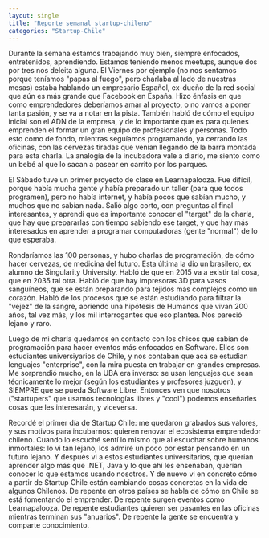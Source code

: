 ```yaml
---
layout: single
title: "Reporte semanal startup-chileno"
categories: "Startup-Chile"
---
```


Durante la semana estamos trabajando muy bien, siempre enfocados,
entretenidos, aprendiendo. Estamos teniendo menos meetups, aunque dos por tres
nos deleita alguna. El Viernes por ejemplo (no nos sentamos porque teníamos
"papas al fuego", pero charlaba al lado de nuestras mesas) estaba hablando un
empresario Español, ex-dueño de la red social que aún es más grande que
Facebook en España. Hizo énfasis en que como emprendedores deberíamos amar al
proyecto, o no vamos a poner tanta pasión, y se va a notar en la pista.
También habló de cómo el equipo inicial son el ADN de la empresa, y de lo
importante que es para quienes emprenden el formar un gran equipo de
profesionales y personas. Todo esto como de fondo, mientras seguíamos
programando, ya cerrando las oficinas, con las cervezas tiradas que venían
llegando de la barra montada para esta charla. La analogía de la incubadora
vale a diario, me siento como un bebé al que lo sacan a pasear en carrito por
los parques.

El Sábado tuve un primer proyecto de clase en Learnapalooza. Fue difícil,
porque había mucha gente y había preparado un taller (para que todos
programen), pero no había internet, y había pocos que sabían mucho, y muchos
que no sabían nada. Salió algo corto, con preguntas al final interesantes, y
aprendí que es importante conocer el "target" de la charla, que hay que
prepararlas con tiempo sabiendo ese target, y que hay más interesados en
aprender a programar computadoras (gente "normal") de lo que esperaba.

Rondaríamos las 100 personas, y hubo charlas de programación, de cómo hacer
cervezas, de medicina del futuro. Esta última la dio un brasilero, ex alumno
de Singularity University. Habló de que en 2015 va a existir tal cosa, que en
2035 tal otra. Habló de que hay impresoras 3D para vasos sanguíneos, que se
están preparando para tejidos más complejos como un corazón. Habló de los
procesos que se están estudiando para filtrar la "vejez" de la sangre,
abriendo una hipótesis de Humanos que vivan 200 años, tal vez más, y los mil
interrogantes que eso plantea. Nos pareció lejano y raro.

Luego de mi charla quedamos en contacto con los chicos que sabían de
programación para hacer eventos más enfocados en Software. Ellos son
estudiantes universiyarios de Chile, y nos contaban que acá se estudian
lenguajes "enterprise", con la mira puesta en trabajar en grandes empresas. Me
sorprendió mucho, en la UBA era inverso: se usan lenguajes que sean
técnicamente lo mejor (según los estudiantes y profesores juzguen), y SIEMPRE
que se pueda Software Libre. Entonces ven que nosotros ("startupers" que
usamos tecnologías libres y "cool") podemos enseñarles cosas que les
interesarán, y viceversa.

Recordé el primer día de Startup Chile: me quedaron grabados sus valores, y
sus motivos para incubarnos: quieren renovar el ecosistema emprendedor
chileno. Cuando lo escuché sentí lo mismo que al escuchar sobre humanos
inmortales: lo vi tan lejano, los admiré un poco por estar pensando en un
futuro lejano. Y después vi a estos estudiantes universitarios, que querían
aprender algo más que .NET, Java y lo que ahí les enseñaban, querían conocer
lo que estamos usando nosotros. Y de nuevo vi en concreto cómo a partir de
Startup Chile están cambiando cosas concretas en la vida de algunos Chilenos.
De repente en otros países se habla de cómo en Chile se está fomentando el
emprender. De repente surgen eventos como Learnapalooza. De repente
estudiantes quieren ser pasantes en las oficinas mientras terminan sus
"anuarios". De repente la gente se encuentra y comparte conocimiento.
